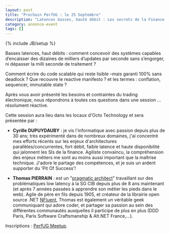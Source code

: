 ```yaml
---
layout: post
title: "Prochain PerfUG : le 25 Septembre"
description: "Latences basses, hauté débit : Les secrets de la Finance pour avoir des systèmes réactifs"
category: annonce-event
tags: []
---
```

{% include JB/setup %}

Basses latences, haut débits : comment concevoir des systèmes capables d’encaisser des dizaines de milliers d’updates par seconde sans s’engorger, ni dépasser la milli seconde de traitement ?

<!-- more -->

Comment écrire du code scalable qui reste lisible –mais garanti 100% sans deadlock ? Que recouvre le reactive manifesto ? et les termes : conflation, sequencer, immutable state ?

Après vous avoir présenté les besoins et contraintes du trading électronique, nous répondrons à toutes ces questions dans une session … résolument réactive.

Cette session aura lieu dans les locaux d'Octo Technology et sera présentée par :

* <b>Cyrille DUPUYDAUBY</b> : je vis l'informatique avec passion depuis plus de 30 ans; très expérimenté dans de nombreux domaines, j'ai concentré mes efforts récents sur les enjeux d'architectures parallèles/concurrentes, fort débit, faible latence et haute disponibilité qui jalonnent les SIs de la finance. Agiliste convaincu, la compréhension des enjeux métiers me sont au moins aussi important que la maîtrise technique. J'adore le partage des compétences, et je suis un ardent supporter du 'Pit Of Success'!

* <b>Thomas PIERRAIN</b> :  est un "[pragmatic architect](http://tpierrain.blogspot.fr/2013/04/the-pragmatic-architect.html)" travaillant sur des problématiques low latency à la SG CIB depuis plus de 8 ans maintenant (et après 7 années passées à apprendre son métier les pieds dans le web). Agile de père en fils depuis 1905, et créateur de la librairie open source .NET [NFluent](http://www.n-fluent.net/), Thomas est également un véritable geek communiquant qui adore coder, et partager sa passion au sein des différentes communautés auxquelles il participe de plus en plus (DDD Paris, Paris Software Craftsmanship & Alt.NET France,…).

Inscriptions : [PerfUG Meetup](http://www.meetup.com/PerfUG/events/204903252/).
